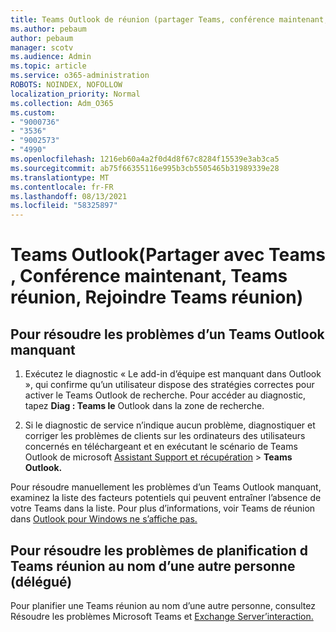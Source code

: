 ```yaml
---
title: Teams Outlook de réunion (partager Teams, conférence maintenant, Teams réunion, rejoindre Teams réunion)
ms.author: pebaum
author: pebaum
manager: scotv
ms.audience: Admin
ms.topic: article
ms.service: o365-administration
ROBOTS: NOINDEX, NOFOLLOW
localization_priority: Normal
ms.collection: Adm_O365
ms.custom:
- "9000736"
- "3536"
- "9002573"
- "4990"
ms.openlocfilehash: 1216eb60a4a2f0d4d8f67c8284f15539e3ab3ca5
ms.sourcegitcommit: ab75f66355116e995b3cb5505465b31989339e28
ms.translationtype: MT
ms.contentlocale: fr-FR
ms.lasthandoff: 08/13/2021
ms.locfileid: "58325897"
---
```

# <a name="teams-outlook-add-in-share-to-teams--meet-now-new-teams-meeting-join-teams-meeting"></a>Teams Outlook(Partager avec Teams , Conférence maintenant, Teams réunion, Rejoindre Teams réunion)

## <a name="to-troubleshoot-a-missing-teams-outlook-add-in"></a>Pour résoudre les problèmes d’un Teams Outlook manquant

1. Exécutez le diagnostic « Le add-in d’équipe est manquant dans Outlook », qui confirme qu’un utilisateur dispose des stratégies correctes pour activer le Teams Outlook de recherche. Pour accéder au diagnostic, tapez **Diag : Teams le** Outlook dans la zone de recherche.

1. Si le diagnostic de service n’indique aucun problème, diagnostiquer et corriger les problèmes de clients sur les ordinateurs des utilisateurs concernés en téléchargeant et en exécutant le scénario de Teams Outlook de microsoft [Assistant Support et récupération](https://aka.ms/SaRA-TeamsAddInScenario)  >  **Teams Outlook.**

Pour résoudre manuellement les problèmes d’un Teams Outlook manquant, examinez la liste des facteurs potentiels qui peuvent entraîner l’absence de votre Teams dans la liste. Pour plus d’informations, voir Teams de réunion dans [Outlook pour Windows ne s’affiche pas.](https://docs.microsoft.com/microsoftteams/teams-add-in-for-outlook#teams-meeting-add-in-in-outlook-for-windows-does-not-show)

## <a name="to-troubleshoot-scheduling-a-teams-meeting-on-behalf-of-someone-else-delegate"></a>Pour résoudre les problèmes de planification d Teams réunion au nom d’une autre personne (délégué)

Pour planifier une Teams réunion au nom d’une autre personne, consultez Résoudre les problèmes Microsoft Teams et [Exchange Server’interaction.](https://docs.microsoft.com/microsoftteams/troubleshoot/known-issues/teams-exchange-interaction-issue)
